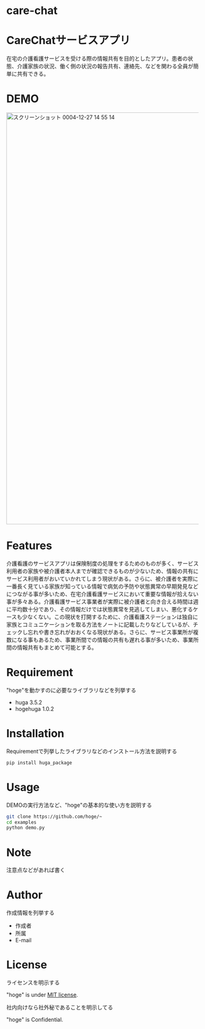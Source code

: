 # care-chat
# CareChatサービスアプリ

在宅の介護看護サービスを受ける際の情報共有を目的としたアプリ。患者の状態、介護家族の状況、働く側の状況の報告共有、連絡先、などを関わる全員が簡単に共有できる。


# DEMO
<img width="1079" alt="スクリーンショット 0004-12-27 14 55 14" src="https://user-images.githubusercontent.com/104340462/209618522-d106eeaf-6b13-4cef-8417-c138a179c5de.png">

# Features

介護看護のサービスアプリは保険制度の処理をするためのものが多く、サービス利用者の家族や被介護者本人までが確認できるものが少ないため、情報の共有にサービス利用者がおいていかれてしまう現状がある。さらに、被介護者を実際に一番長く見ている家族が知っている情報で病気の予防や状態異常の早期発見などにつながる事が多いため、在宅介護看護サービスにおいて重要な情報が拾えない事が多々ある。介護看護サービス事業者が実際に被介護者と向き合える時間は週に平均数十分であり、その情報だけでは状態異常を見逃してしまい、悪化するケースも少なくない。この現状を打開するために、介護看護ステーションは独自に家族とコミュニケーションを取る方法をノートに記載したりなどしているが、チェックし忘れや書き忘れがおおくなる現状がある。さらに、サービス事業所が複数になる事もあるため、事業所間での情報の共有も遅れる事が多いため、事業所間の情報共有もまとめて可能とする。

# Requirement

"hoge"を動かすのに必要なライブラリなどを列挙する

* huga 3.5.2
* hogehuga 1.0.2

# Installation

Requirementで列挙したライブラリなどのインストール方法を説明する

```bash
pip install huga_package
```

# Usage

DEMOの実行方法など、"hoge"の基本的な使い方を説明する

```bash
git clone https://github.com/hoge/~
cd examples
python demo.py
```

# Note

注意点などがあれば書く

# Author

作成情報を列挙する

* 作成者
* 所属
* E-mail

# License
ライセンスを明示する

"hoge" is under [MIT license](https://en.wikipedia.org/wiki/MIT_License).

社内向けなら社外秘であることを明示してる

"hoge" is Confidential.
